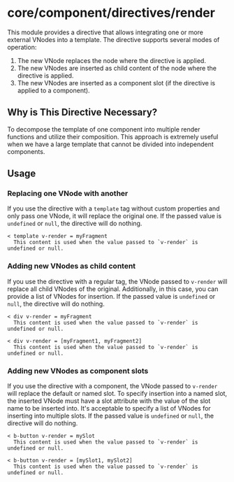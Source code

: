 # core/component/directives/render

This module provides a directive that allows integrating one or more external VNodes into a template.
The directive supports several modes of operation:

1. The new VNode replaces the node where the directive is applied.
2. The new VNodes are inserted as child content of the node where the directive is applied.
3. The new VNodes are inserted as a component slot (if the directive is applied to a component).

## Why is This Directive Necessary?

To decompose the template of one component into multiple render functions and utilize their composition.
This approach is extremely useful when we have a large template that cannot be divided into independent components.

## Usage

### Replacing one VNode with another

If you use the directive with a `template` tag without custom properties and only pass one VNode,
it will replace the original one.
If the passed value is `undefined` or `null`, the directive will do nothing.

```
< template v-render = myFragment
  This content is used when the value passed to `v-render` is undefined or null.
```

### Adding new VNodes as child content

If you use the directive with a regular tag,
the VNode passed to `v-render` will replace all child VNodes of the original.
Additionally, in this case, you can provide a list of VNodes for insertion.
If the passed value is `undefined` or `null`, the directive will do nothing.

```
< div v-render = myFragment
  This content is used when the value passed to `v-render` is undefined or null.

< div v-render = [myFragment1, myFragment2]
  This content is used when the value passed to `v-render` is undefined or null.
```

### Adding new VNodes as component slots

If you use the directive with a component, the VNode passed to `v-render` will replace the default or named slot.
To specify insertion into a named slot,
the inserted VNode must have a slot attribute with the value of the slot name to be inserted into.
It's acceptable to specify a list of VNodes for inserting into multiple slots.
If the passed value is `undefined` or `null`, the directive will do nothing.

```
< b-button v-render = mySlot
  This content is used when the value passed to `v-render` is undefined or null.

< b-button v-render = [mySlot1, mySlot2]
  This content is used when the value passed to `v-render` is undefined or null.
```
